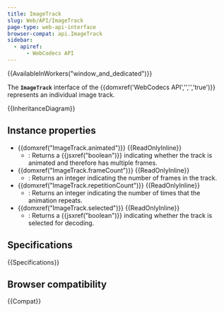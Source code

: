 ```yaml
---
title: ImageTrack
slug: Web/API/ImageTrack
page-type: web-api-interface
browser-compat: api.ImageTrack
sidebar:
  - apiref:
      - WebCodecs API
---
```


{{AvailableInWorkers("window_and_dedicated")}}

The **`ImageTrack`** interface of the {{domxref('WebCodecs API','','','true')}} represents an individual image track.

{{InheritanceDiagram}}

## Instance properties

- {{domxref("ImageTrack.animated")}} {{ReadOnlyInline}}
  - : Returns a {{jsxref("boolean")}} indicating whether the track is animated and therefore has multiple frames.
- {{domxref("ImageTrack.frameCount")}} {{ReadOnlyInline}}
  - : Returns an integer indicating the number of frames in the track.
- {{domxref("ImageTrack.repetitionCount")}} {{ReadOnlyInline}}
  - : Returns an integer indicating the number of times that the animation repeats.
- {{domxref("ImageTrack.selected")}} {{ReadOnlyInline}}
  - : Returns a {{jsxref("boolean")}} indicating whether the track is selected for decoding.

## Specifications

{{Specifications}}

## Browser compatibility

{{Compat}}
